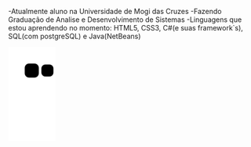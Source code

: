 -Atualmente aluno na Universidade de Mogi das Cruzes
-Fazendo Graduação de Analise e Desenvolvimento de Sistemas
-Linguagens que estou aprendendo no momento: HTML5, CSS3, C#(e suas framework`s), SQL(com postgreSQL) e Java(NetBeans)

![Snake animation](https://github.com/Scrooley/Scrooley/blob/output/github-contribution-grid-snake.svg)
